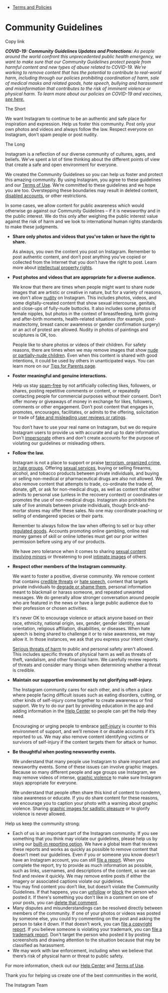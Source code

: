 *   [Terms and Policies](https://help.instagram.com/1417489251945243/?helpref=breadcrumb)

Community Guidelines
====================

Copy link

_**COVID-19: Community Guidelines Updates and Protections:** As people around the world confront this unprecedented public health emergency, we want to make sure that our Community Guidelines protect people from harmful content and new types of abuse related to COVID-19. We’re working to remove content that has the potential to contribute to real-world harm, including through our policies prohibiting coordination of harm, sale of medical masks and related goods, hate speech, bullying and harassment and misinformation that contributes to the risk of imminent violence or physical harm. To learn more about our policies on COVID-19 and vaccines, [see here.](https://help.instagram.com/697825587576762?helpref=faq_content)_

The Short

We want Instagram to continue to be an authentic and safe place for inspiration and expression. Help us foster this community. Post only your own photos and videos and always follow the law. Respect everyone on Instagram, don’t spam people or post nudity.

The Long

Instagram is a reflection of our diverse community of cultures, ages, and beliefs. We’ve spent a lot of time thinking about the different points of view that create a safe and open environment for everyone.

We created the Community Guidelines so you can help us foster and protect this amazing community. By using Instagram, you agree to these guidelines and our [Terms of Use](https://www.instagram.com/legal/terms). We’re committed to these guidelines and we hope you are too. Overstepping these boundaries may result in deleted content, [disabled accounts](https://help.instagram.com/366993040048856?helpref=faq_content), or other restrictions.

In some cases, we allow content for public awareness which would otherwise go against our Community Guidelines – if it is newsworthy and in the public interest. We do this only after weighing the public interest value against the risk of harm and we look to international human rights standards to make these judgments.

*   **Share only photos and videos that you’ve taken or have the right to share.**
    
    As always, you own the content you post on Instagram. Remember to post authentic content, and don’t post anything you’ve copied or collected from the Internet that you don’t have the right to post. Learn more about [intellectual property rights](https://help.instagram.com/126382350847838?helpref=faq_content).
    
*   **Post photos and videos that are appropriate for a diverse audience.**
    
    We know that there are times when people might want to share nude images that are artistic or creative in nature, but for a variety of reasons, we don’t allow [nudity](https://l.instagram.com/?u=https%3A%2F%2Fwww.facebook.com%2Fcommunitystandards%2Fadult_nudity_sexual_activity&e=AT3o8X0p1zhk-YyuiwHnDZh6IIeB20DfCeddzAB3kpTZMIezkE4vyxzG8MLhyO8txI9SUaWiI8j4XpIxwhHkhlZY1TAvHdfyFnlrEPiCAOafge-ODvFg0sywLKaclZ-S9SwN3qPj6PhTb-gl8N_lvPWQPcF4gXuytPFxyA) on Instagram. This includes photos, videos, and some digitally-created content that show sexual intercourse, genitals, and close-ups of fully-nude buttocks. It also includes some photos of female nipples, but photos in the context of breastfeeding, birth giving and after-birth moments, health-related situations (for example, post-mastectomy, breast cancer awareness or gender confirmation surgery) or an act of protest are allowed. Nudity in photos of paintings and sculptures is OK, too.
    
    People like to share photos or videos of their children. For safety reasons, there are times when we may remove images that show [nude or partially-nude children](https://l.instagram.com/?u=https%3A%2F%2Fwww.facebook.com%2Fcommunitystandards%2Fchild_nudity_sexual_exploitation&e=AT3o8X0p1zhk-YyuiwHnDZh6IIeB20DfCeddzAB3kpTZMIezkE4vyxzG8MLhyO8txI9SUaWiI8j4XpIxwhHkhlZY1TAvHdfyFnlrEPiCAOafge-ODvFg0sywLKaclZ-S9SwN3qPj6PhTb-gl8N_lvPWQPcF4gXuytPFxyA). Even when this content is shared with good intentions, it could be used by others in unanticipated ways. You can learn more on our [Tips for Parents page](https://help.instagram.com/154475974694511/?helpref=faq_content).
    
*   **Foster meaningful and genuine interactions.**
    
    Help us stay [spam-free](https://l.instagram.com/?u=https%3A%2F%2Fwww.facebook.com%2Fcommunitystandards%2Fspam&e=AT3o8X0p1zhk-YyuiwHnDZh6IIeB20DfCeddzAB3kpTZMIezkE4vyxzG8MLhyO8txI9SUaWiI8j4XpIxwhHkhlZY1TAvHdfyFnlrEPiCAOafge-ODvFg0sywLKaclZ-S9SwN3qPj6PhTb-gl8N_lvPWQPcF4gXuytPFxyA) by not artificially collecting likes, followers, or shares, posting repetitive comments or content, or repeatedly contacting people for commercial purposes without their consent. Don’t offer money or giveaways of money in exchange for likes, followers, comments or other engagement. Don’t post content that engages in, promotes, encourages, facilitates, or admits to the offering, solicitation or trade of [fake and misleading user reviews or ratings](https://l.instagram.com/?u=https%3A%2F%2Fwww.facebook.com%2Fcommunitystandards%2Ffraud_deception&e=AT3o8X0p1zhk-YyuiwHnDZh6IIeB20DfCeddzAB3kpTZMIezkE4vyxzG8MLhyO8txI9SUaWiI8j4XpIxwhHkhlZY1TAvHdfyFnlrEPiCAOafge-ODvFg0sywLKaclZ-S9SwN3qPj6PhTb-gl8N_lvPWQPcF4gXuytPFxyA).
    
    You don’t have to use your real name on Instagram, but we do require Instagram users to provide us with accurate and up to date information. Don't [impersonate](https://l.instagram.com/?u=https%3A%2F%2Fwww.facebook.com%2Fcommunitystandards%2Fmisrepresentation&e=AT3o8X0p1zhk-YyuiwHnDZh6IIeB20DfCeddzAB3kpTZMIezkE4vyxzG8MLhyO8txI9SUaWiI8j4XpIxwhHkhlZY1TAvHdfyFnlrEPiCAOafge-ODvFg0sywLKaclZ-S9SwN3qPj6PhTb-gl8N_lvPWQPcF4gXuytPFxyA) others and don't create accounts for the purpose of violating our guidelines or misleading others.
    
*   **Follow the law.**
    
    Instagram is not a place to support or praise [terrorism, organized crime, or hate groups](https://l.instagram.com/?u=https%3A%2F%2Fwww.facebook.com%2Fcommunitystandards%2Fdangerous_individuals_organizations&e=AT3o8X0p1zhk-YyuiwHnDZh6IIeB20DfCeddzAB3kpTZMIezkE4vyxzG8MLhyO8txI9SUaWiI8j4XpIxwhHkhlZY1TAvHdfyFnlrEPiCAOafge-ODvFg0sywLKaclZ-S9SwN3qPj6PhTb-gl8N_lvPWQPcF4gXuytPFxyA). Offering [sexual services](https://l.instagram.com/?u=https%3A%2F%2Fwww.facebook.com%2Fcommunitystandards%2Fsexual_solicitation&e=AT3o8X0p1zhk-YyuiwHnDZh6IIeB20DfCeddzAB3kpTZMIezkE4vyxzG8MLhyO8txI9SUaWiI8j4XpIxwhHkhlZY1TAvHdfyFnlrEPiCAOafge-ODvFg0sywLKaclZ-S9SwN3qPj6PhTb-gl8N_lvPWQPcF4gXuytPFxyA), buying or selling firearms, alcohol, and tobacco products between private individuals, and buying or selling non-medical or pharmaceutical drugs are also not allowed. We also remove content that attempts to trade, co-ordinate the trade of, donate, gift, or ask for non-medical drugs, as well as content that either admits to personal use (unless in the recovery context) or coordinates or promotes the use of non-medical drugs. Instagram also prohibits the sale of live animals between private individuals, though brick-and-mortar stores may offer these sales. No one may coordinate poaching or selling of endangered species or their parts.
    
    Remember to always follow the law when offering to sell or buy other [regulated goods](https://l.instagram.com/?u=https%3A%2F%2Fwww.facebook.com%2Fcommunitystandards%2Fregulated_goods&e=AT3o8X0p1zhk-YyuiwHnDZh6IIeB20DfCeddzAB3kpTZMIezkE4vyxzG8MLhyO8txI9SUaWiI8j4XpIxwhHkhlZY1TAvHdfyFnlrEPiCAOafge-ODvFg0sywLKaclZ-S9SwN3qPj6PhTb-gl8N_lvPWQPcF4gXuytPFxyA). Accounts promoting online gambling, online real money games of skill or online lotteries must get our prior written permission before using any of our products.
    
    We have zero tolerance when it comes to sharing [sexual content involving minors](https://l.instagram.com/?u=https%3A%2F%2Fwww.facebook.com%2Fcommunitystandards%2Fchild_nudity_sexual_exploitation&e=AT3o8X0p1zhk-YyuiwHnDZh6IIeB20DfCeddzAB3kpTZMIezkE4vyxzG8MLhyO8txI9SUaWiI8j4XpIxwhHkhlZY1TAvHdfyFnlrEPiCAOafge-ODvFg0sywLKaclZ-S9SwN3qPj6PhTb-gl8N_lvPWQPcF4gXuytPFxyA) or threatening to post [intimate images](https://l.instagram.com/?u=https%3A%2F%2Fwww.facebook.com%2Fcommunitystandards%2Fsexual_exploitation_adults&e=AT3o8X0p1zhk-YyuiwHnDZh6IIeB20DfCeddzAB3kpTZMIezkE4vyxzG8MLhyO8txI9SUaWiI8j4XpIxwhHkhlZY1TAvHdfyFnlrEPiCAOafge-ODvFg0sywLKaclZ-S9SwN3qPj6PhTb-gl8N_lvPWQPcF4gXuytPFxyA) of others.
    
*   **Respect other members of the Instagram community.**
    
    We want to foster a positive, diverse community. We remove content that contains [credible threats](https://l.instagram.com/?u=https%3A%2F%2Fwww.facebook.com%2Fcommunitystandards%2Fcredible_violence&e=AT3o8X0p1zhk-YyuiwHnDZh6IIeB20DfCeddzAB3kpTZMIezkE4vyxzG8MLhyO8txI9SUaWiI8j4XpIxwhHkhlZY1TAvHdfyFnlrEPiCAOafge-ODvFg0sywLKaclZ-S9SwN3qPj6PhTb-gl8N_lvPWQPcF4gXuytPFxyA) or [hate speech](https://l.instagram.com/?u=https%3A%2F%2Fwww.facebook.com%2Fcommunitystandards%2Fhate_speech&e=AT3o8X0p1zhk-YyuiwHnDZh6IIeB20DfCeddzAB3kpTZMIezkE4vyxzG8MLhyO8txI9SUaWiI8j4XpIxwhHkhlZY1TAvHdfyFnlrEPiCAOafge-ODvFg0sywLKaclZ-S9SwN3qPj6PhTb-gl8N_lvPWQPcF4gXuytPFxyA), content that targets private individuals to [degrade or shame them](https://l.instagram.com/?u=https%3A%2F%2Fwww.facebook.com%2Fcommunitystandards%2Fbullying&e=AT3o8X0p1zhk-YyuiwHnDZh6IIeB20DfCeddzAB3kpTZMIezkE4vyxzG8MLhyO8txI9SUaWiI8j4XpIxwhHkhlZY1TAvHdfyFnlrEPiCAOafge-ODvFg0sywLKaclZ-S9SwN3qPj6PhTb-gl8N_lvPWQPcF4gXuytPFxyA), personal information meant to blackmail or harass someone, and repeated unwanted messages. We do generally allow stronger conversation around people who are featured in the news or have a large public audience due to their profession or chosen activities.
    
    It's never OK to encourage violence or attack anyone based on their race, ethnicity, national origin, sex, gender, gender identity, sexual orientation, religious affiliation, disabilities, or diseases. When hate speech is being shared to challenge it or to raise awareness, we may allow it. In those instances, we ask that you express your intent clearly.
    
    [Serious threats of harm](https://l.instagram.com/?u=https%3A%2F%2Fwww.facebook.com%2Fcommunitystandards%2Fcredible_violence&e=AT3o8X0p1zhk-YyuiwHnDZh6IIeB20DfCeddzAB3kpTZMIezkE4vyxzG8MLhyO8txI9SUaWiI8j4XpIxwhHkhlZY1TAvHdfyFnlrEPiCAOafge-ODvFg0sywLKaclZ-S9SwN3qPj6PhTb-gl8N_lvPWQPcF4gXuytPFxyA) to public and personal safety aren't allowed. This includes specific threats of physical harm as well as threats of theft, vandalism, and other financial harm. We carefully review reports of threats and consider many things when determining whether a threat is credible.
    
*   **Maintain our supportive environment by not glorifying self-injury.**
    
    The Instagram community cares for each other, and is often a place where people facing difficult issues such as eating disorders, cutting, or other kinds of self-injury come together to create awareness or find support. We try to do our part by providing education in the app and adding information in the [Help Center](https://help.instagram.com/) so people can get the help they need.
    
    Encouraging or urging people to embrace [self-injury](https://l.instagram.com/?u=https%3A%2F%2Fwww.facebook.com%2Fcommunitystandards%2Fsuicide_self_injury_violence&e=AT3o8X0p1zhk-YyuiwHnDZh6IIeB20DfCeddzAB3kpTZMIezkE4vyxzG8MLhyO8txI9SUaWiI8j4XpIxwhHkhlZY1TAvHdfyFnlrEPiCAOafge-ODvFg0sywLKaclZ-S9SwN3qPj6PhTb-gl8N_lvPWQPcF4gXuytPFxyA) is counter to this environment of support, and we’ll remove it or disable accounts if it’s reported to us. We may also remove content identifying victims or survivors of self-injury if the content targets them for attack or humor.
    
*   **Be thoughtful when posting newsworthy events.**
    
    We understand that many people use Instagram to share important and newsworthy events. Some of these issues can involve graphic images. Because so many different people and age groups use Instagram, we may remove videos of intense, [graphic violence](https://l.instagram.com/?u=https%3A%2F%2Fwww.facebook.com%2Fcommunitystandards%2Fgraphic_violence&e=AT3o8X0p1zhk-YyuiwHnDZh6IIeB20DfCeddzAB3kpTZMIezkE4vyxzG8MLhyO8txI9SUaWiI8j4XpIxwhHkhlZY1TAvHdfyFnlrEPiCAOafge-ODvFg0sywLKaclZ-S9SwN3qPj6PhTb-gl8N_lvPWQPcF4gXuytPFxyA) to make sure Instagram stays appropriate for everyone.
    
    We understand that people often share this kind of content to condemn, raise awareness or educate. If you do share content for these reasons, we encourage you to caption your photo with a warning about graphic violence. Sharing [graphic images for sadistic pleasure](https://l.instagram.com/?u=https%3A%2F%2Fwww.facebook.com%2Fcommunitystandards%2Fcruel_insensitive&e=AT3o8X0p1zhk-YyuiwHnDZh6IIeB20DfCeddzAB3kpTZMIezkE4vyxzG8MLhyO8txI9SUaWiI8j4XpIxwhHkhlZY1TAvHdfyFnlrEPiCAOafge-ODvFg0sywLKaclZ-S9SwN3qPj6PhTb-gl8N_lvPWQPcF4gXuytPFxyA) or to glorify violence is never allowed.
    

Help us keep the community strong:

*   Each of us is an important part of the Instagram community. If you see something that you think may violate our guidelines, please help us by using our [built-in reporting option](https://help.instagram.com/165828726894770?helpref=faq_content). We have a global team that reviews these reports and works as quickly as possible to remove content that doesn’t meet our guidelines. Even if you or someone you know doesn’t have an Instagram account, you can still [file a report](https://help.instagram.com/contact/383679321740945). When you complete the report, try to provide as much information as possible, such as links, usernames, and descriptions of the content, so we can find and review it quickly. We may remove entire posts if either the imagery or associated captions violate our guidelines.
*   You may find content you don’t like, but doesn’t violate the Community Guidelines. If that happens, you can [unfollow](https://help.instagram.com/286340048138725?helpref=faq_content) or [block](https://help.instagram.com/426700567389543/?helpref=faq_content) the person who posted it. If there's something you don't like in a comment on one of your posts, you can [delete that comment](https://help.instagram.com/289098941190483?helpref=faq_content).
*   Many disputes and misunderstandings can be resolved directly between members of the community. If one of your photos or videos was posted by someone else, you could try commenting on the post and asking the person to take it down. If that doesn’t work, you can [file a copyright report](https://help.instagram.com/126382350847838?helpref=faq_content). If you believe someone is violating your trademark, you can [file a trademark report](https://help.instagram.com/222826637847963?helpref=faq_content). Don't target the person who posted it by posting screenshots and drawing attention to the situation because that may be classified as harassment.
*   We may work with law enforcement, including when we believe that there’s risk of physical harm or threat to public safety.

For more information, check out our [Help Center](https://help.instagram.com/) and [Terms of Use](https://l.instagram.com/?u=http%3A%2F%2Finstagram.com%2Flegal%2Fterms%2F%23&e=AT3o8X0p1zhk-YyuiwHnDZh6IIeB20DfCeddzAB3kpTZMIezkE4vyxzG8MLhyO8txI9SUaWiI8j4XpIxwhHkhlZY1TAvHdfyFnlrEPiCAOafge-ODvFg0sywLKaclZ-S9SwN3qPj6PhTb-gl8N_lvPWQPcF4gXuytPFxyA).

Thank you for helping us create one of the best communities in the world,

The Instagram Team